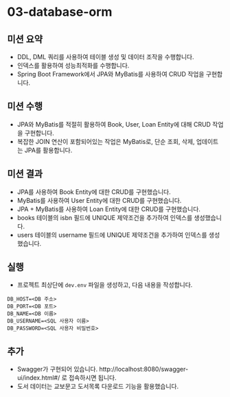 # 03-database-orm

## 미션 요약
* DDL, DML 쿼리를 사용하여 테이블 생성 및 데이터 조작을 수행합니다.
* 인덱스를 활용하여 성능최적화를 수행합니다.
* Spring Boot Framework에서 JPA와 MyBatis를 사용하여 CRUD 작업을 구현합니다.

## 미션 수행
* JPA와 MyBatis를 적절히 활용하여 Book, User, Loan Entity에 대해 CRUD 작업을 구현합니다.
* 복잡한 JOIN 연산이 포함되어있는 작업은 MyBatis로, 단순 조회, 삭제, 업데이트는 JPA를 활용합니다.

## 미션 결과
* JPA를 사용하여 Book Entity에 대한 CRUD를 구현했습니다.
* MyBatis를 사용하여 User Entity에 대한 CRUD를 구현했습니다.
* JPA + MyBatis를 사용하여 Loan Entity에 대한 CRUD를 구현했습니다.
* books 테이블의 isbn 필드에 UNIQUE 제약조건을 추가하여 인덱스를 생성했습니다.
* users 테이블의 username 필드에 UNIQUE 제약조건을 추가하여 인덱스를 생성했습니다.

## 실행
* 프로젝트 최상단에 `dev.env` 파일을 생성하고, 다음 내용을 작성합니다.
```env
DB_HOST=<DB 주소>
DB_PORT=<DB 포트>
DB_NAME=<DB 이름>
DB_USERNAME=<SQL 사용자 이름>
DB_PASSWORD=<SQL 사용자 비밀번호>
```

## 추가
* Swagger가 구현되어 있습니다. http://localhost:8080/swagger-ui/index.html#/ 로 접속하시면 됩니다.
* 도서 데이터는 교보문고 도서목록 다운로드 기능을 활용했습니다.